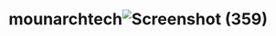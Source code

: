 # mounarchtech![Screenshot (359)](https://github.com/user-attachments/assets/c34bc0ba-84de-48b4-8391-c27f7e27db2b)
